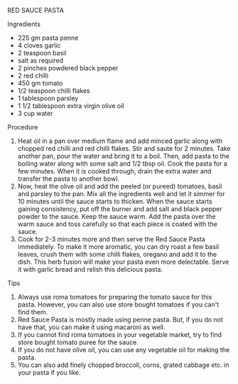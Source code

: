 RED SAUCE PASTA

Ingredients
* 225 gm pasta penne
* 4 cloves garlic
* 2 teaspoon basil
* salt as required
* 2 pinches powdered black pepper
* 2 red chilli
* 450 gm tomato
* 1/2 teaspoon chilli flakes
* 1 tablespoon parsley
* 1 1/2 tablespoon extra virgin olive oil
* 3 cup water

Procedure
1. Heat oil in a pan over medium flame and add minced garlic along with chopped red chilli and red chilli flakes. Stir and saute for 2 minutes. Take another pan, pour the water and bring it to a boil. Then, add pasta to the boiling water along with some salt and 1/2 tbsp oil. Cook the pasta for a few minutes. When it is cooked through, drain the extra water and transfer the pasta to another bowl.
2. Now, heat the olive oil and add the peeled (or pureed) tomatoes, basil and parsley to the pan. Mix all the ingredients well and let it simmer for 10 minutes until the sauce starts to thicken. When the sauce starts gaining consistency, put off the burner and add salt and black pepper powder to the sauce. Keep the sauce warm. Add the pasta over the warm sauce and toss carefully so that each piece is coated with the sauce.
3. Cook for 2-3 minutes more and then serve the Red Sauce Pasta immediately. To make it more aromatic, you can dry roast a few basil leaves, crush them with some chilli flakes, oregano and add it to the dish. This herb fusion will make your pasta even more delectable. Serve it with garlic bread and relish this delicious pasta.

Tips
1. Always use roma tomatoes for preparing the tomato sauce for this pasta. However, you can also use store bought tomatoes if you can't find them.
2. Red Sauce Pasta is mostly made using penne pasta. But, if you do not have that, you can make it using macaroni as well.
3. If you cannot find roma tomatoes in your vegetable market, try to find store bought tomato puree for the sauce.
4. If you do not have olive oil, you can use any vegetable oil for making the pasta.
5. You can also add finely chopped broccoli, corns, grated cabbage etc. in your pasta if you like.
